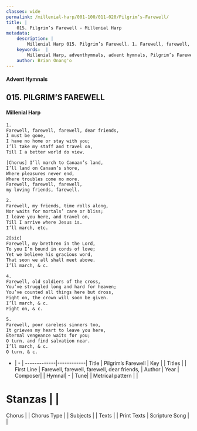 ```yaml
---
classes: wide
permalink: /millenial-harp/001-100/011-020/Pilgrim’s-Farewell/
title: |
    015. Pilgrim’s Farewell - Millenial Harp
metadata:
    description: |
        Millenial Harp 015. Pilgrim’s Farewell. 1. Farewell, farewell, farewell, dear friends, I must be gone, I have no home or stay with you; I’ll take my staff and travel on, Till I a better world do view.
    keywords:  |
        Millenial Harp, adventhymnals, advent hymnals, Pilgrim’s Farewell, Farewell, farewell, farewell, dear friends, . 
    author: Brian Onang'o
---
```

#### Advent Hymnals
## 015. PILGRIM’S FAREWELL
####  Millenial Harp
```txt
1. 
Farewell, farewell, farewell, dear friends, 
I must be gone, 
I have no home or stay with you; 
I’ll take my staff and travel on, 
Till I a better world do view.

[Chorus] I’ll march to Canaan’s land, 
I’ll land on Canaan’s shore, 
Where pleasures never end,  
Where troubles come no more. 
Farewell, farewell, farewell, 
my loving friends, farewell.

2. 
Farewell, my friends, time rolls along, 
Nor waits for mortals’ care or bliss; 
I leave you here, and travel on, 
Till I arrive where Jesus is. 
I’ll march, etc.

2[sic] 
Farewell, my brethren in the Lord, 
To you I’m bound in cords of love; 
Yet we believe his gracious word, 
That soon we all shall meet above. 
I’ll march, & c.

4. 
Farewell, old soldiers of the cross, 
You’ve struggled long and hard for heaven; 
You’ve counted all things here but dross, 
Fight on, the crown will soon be given. 
I’ll march, & c. 
Fight on, & c.

5. 
Farewell, poor careless sinners too, 
It grieves my heart to leave you here, 
Eternal vengeance waits for you; 
O turn, and find salvation near. 
I’ll march, & c. 
O turn, & c.
```
- |   -  |
-------------|------------|
Title | Pilgrim’s Farewell |
Key |  |
Titles |  |
First Line | Farewell, farewell, farewell, dear friends,  |
Author | 
Year | 
Composer|  |
Hymnal|  - |
Tune|  |
Metrical pattern | |
# Stanzas |  |
Chorus |  |
Chorus Type |  |
Subjects |  |
Texts |  |
Print Texts | 
Scripture Song |  |
    
